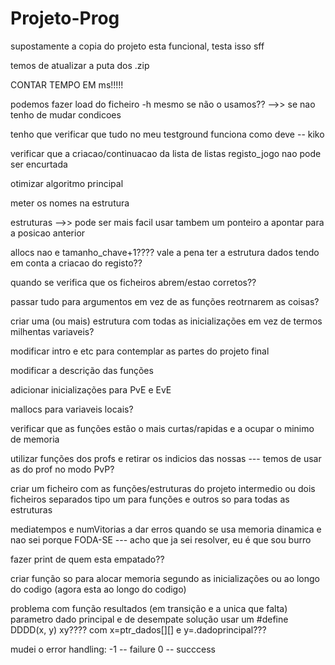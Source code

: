 # Projeto-Prog


supostamente a copia do projeto esta funcional, testa isso sff


temos de atualizar a puta dos .zip


CONTAR TEMPO EM ms!!!!!


podemos fazer load do ficheiro -h mesmo se não o usamos?? -->> se nao tenho de mudar condicoes


tenho que verificar que tudo no meu testground funciona como deve -- kiko


verificar que a criacao/continuacao da lista de listas registo_jogo nao pode ser encurtada


otimizar algoritmo principal


meter os nomes na estrutura


estruturas -->> pode ser mais facil usar tambem um ponteiro a apontar para a posicao anterior


allocs nao e tamanho_chave+1????
vale a pena ter a estrutura dados tendo em conta a criacao do registo??


quando se verifica que os ficheiros abrem/estao corretos??


passar tudo para argumentos em vez de as funções reotrnarem as coisas?


criar uma (ou mais) estrutura com todas as inicializações em vez de termos milhentas variaveis?


modificar intro e etc para contemplar as partes do projeto final

modificar a descrição das funções


adicionar inicializações para PvE e EvE


mallocs para variaveis locais?


verificar que as funções estão o mais curtas/rapidas e a ocupar o minimo de memoria


utilizar funções dos profs e retirar os indicios das nossas --- temos de usar as do prof no modo PvP?


criar um ficheiro com as funções/estruturas do projeto intermedio ou dois ficheiros separados tipo um para funções e outros so para todas as estruturas


mediatempos e numVitorias a dar erros quando se usa memoria dinamica e nao sei porque FODA-SE --- acho que ja sei resolver, eu é que sou burro


fazer print de quem esta empatado??


criar função so para alocar memoria segundo as inicializações ou ao longo do codigo (agora esta ao longo do codigo)


problema com função resultados (em transição e a unica que falta) parametro dado principal e de desempate
solução usar um #define DDDD(x, y) xy???? com x=ptr_dados[][] e y=.dadoprincipal???


mudei o error handling:
-1 -- failure
0 -- succcess
